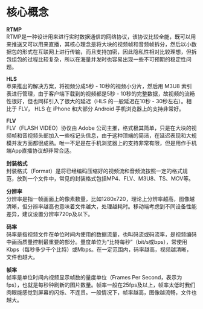 # 核心概念  

**RTMP**  
RTMP是一种设计用来进行实时数据通信的网络协议，该协议比较全能，既可以用来推送又可以用来直播，其核心理念是将大块的视频帧和音频帧拆分，然后以小数据包的形式在互联网上进行传输，而且支持加密，因此隐私性相对比较理想，但拆包组包的过程比较复杂，所以在海量并发时也容易出现一些不可预期的稳定性问题。 

**HLS**  
苹果推出的解决方案，将视频分成5秒 - 10秒的视频小分片，然后用 M3U8 索引表进行管理，由于客户端下载到的视频都是5秒 - 10秒的完整数据，故视频的流畅性很好，但也同样引入了很大的延迟（HLS 的一般延迟在10秒 - 30秒左右）。相比于 FLV， HLS 在 iPhone 和大部分 Android 手机浏览器上的支持非常好。

**FLV**  
FLV（FLASH VIDEO）协议由 Adobe 公司主推，格式极其简单，只是在大块的视频帧和音视频头部加入一些标记头信息，由于这种顶端的简洁，在延迟表现和大规模并发方面都很成熟。唯一不足是在手机浏览器上的支持非常有限，但是用作手机端App直播协议却非常合适。 

**封装格式**  
封装格式（Format）是将已经编码压缩好的视频流和音频流按照一定的格式规范，放到一个文件中，常见的封装格式包括MP4、FLV、M3U8、TS、MOV等。

**分辨率**  
分辨率是指一帧画面上的像素数量，比如1280x720，理论上分辨率越高，图像越清晰，但分辨率越高也意味着文件越大，处理越耗时。移动端考虑到不同设备性能差异，建议设置分辨率720p及以下。

**码率**  
码率是指视频文件在单位时间内使用的数据流量，也叫码流或码流率，是视频编码中画面质量控制最重要的部分。量度单位为“比特每秒”（bit/s或bps），常使用Kbps（每秒多少千个比特）或Mbps。在一定范围内，码率越高，视频越清晰，文件也越大。 

**帧率**  
帧率是单位时间内视频显示帧数的量度单位（Frames Per Second，表示为fps），也就是每秒钟刷新的图片数量。帧率一般在25fps及以上，帧率太低时我们肉眼能感觉到屏幕的闪烁、不连贯。一般情况下，帧率越高，图像越流畅，文件也越大。
